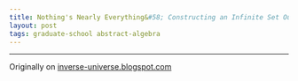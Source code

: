 ```yaml
---
title: Nothing's Nearly Everything&#58; Constructing an Infinite Set Out of Nothing
layout: post
tags: graduate-school abstract-algebra
---
```



----------------------------------

Originally on [inverse-universe.blogspot.com](https://inverse-universe.blogspot.com/2010/02/phase-4-nothings-nearly-everything.html)
